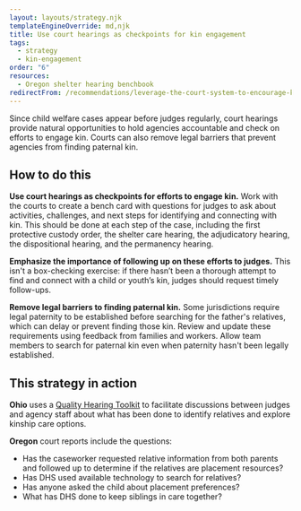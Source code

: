 ```yaml
---
layout: layouts/strategy.njk
templateEngineOverride: md,njk
title: Use court hearings as checkpoints for kin engagement
tags:
  - strategy
  - kin-engagement
order: "6"
resources:
  - Oregon shelter hearing benchbook
redirectFrom: /recommendations/leverage-the-court-system-to-encourage-kin/
---
```

Since child welfare cases appear before judges regularly, court hearings provide natural opportunities to hold agencies accountable and check on efforts to engage kin. Courts can also remove legal barriers that prevent agencies from finding paternal kin.

## How to do this

**Use court hearings as checkpoints for efforts to engage kin.** Work with the courts to create a bench card with questions for judges to ask about activities, challenges, and next steps for identifying and connecting with kin. This should be done at each step of the case, including the first protective custody order, the shelter care hearing, the adjudicatory hearing, the dispositional hearing, and the permanency hearing.

**Emphasize the importance of following up on these efforts to judges.** This isn't a box-checking exercise: if there hasn’t been a thorough attempt to find and connect with a child or youth’s kin, judges should request timely follow-ups.

**Remove legal barriers to finding paternal kin.** Some jurisdictions require legal paternity to be established before searching for the father's relatives, which can delay or prevent finding those kin. Review and update these requirements using feedback from families and workers. Allow team members to search for paternal kin even when paternity hasn't been legally established.

## This strategy in action

**Ohio** uses a [Quality Hearing Toolkit](https://www.supremecourt.ohio.gov/JCS/CFC/resources/QualityHearingToolkit.pdf) to facilitate discussions between judges and agency staff about what has been done to identify relatives and explore kinship care options.

**Oregon** court reports include the questions:

* Has the caseworker requested relative information from both parents and followed up to determine if the relatives are placement resources?  
* Has DHS used available technology to search for relatives?  
* Has anyone asked the child about placement preferences?  
* What has DHS done to keep siblings in care together?[](https://www.courts.oregon.gov/programs/jcip/Documents/Hearings-Shelter.pdf)
